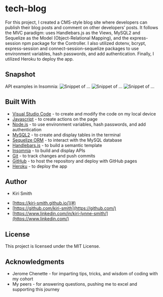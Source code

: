 # tech-blog
For this project, I created a CMS-style blog site where developers can publish their blog posts and comment on other developers’ posts. It follows the MVC paradigm: uses Handlebars.js as the Views, MySQL2 and Sequelize as the Model (Object-Relational Mapping), and the express-session npm package for the Controller. I also utilized dotenv, bcrypt, express-session and connect-session-sequelize packages to use environment variables, hash passwords, and add authentication.  Finally, I utilized Heroku to deploy the app.

## Snapshot

API examples in Insomnia:
<img src="assets\Snip1.JPG" alt="Snippet of ...">
<img src="assets\Snip2.JPG" alt="Snippet of ...">
<img src="assets\Snip3.JPG" alt="Snippet of ...">



## Built With

* [Visual Studio Code](https://code.visualstudio.com/) - to create and modify the code on my local device
* [Javascript](https://www.javascript.com/) - to create actions on the page
* [Node.js](https://nodejs.org/en/) - to use environment variables, hash passwords, and add authentication
* [MySQL2](https://www.npmjs.com/package/mysql2) - to create and display tables in the terminal
* [Sequelize ORM](https://sequelize.org/) - to interact with the MySQL database
* [Handlebars.js](https://handlebarsjs.com/) - to build a semantic template
* [Insomnia](https://insomnia.rest/) - to build and display APIs
* [Git](https://git-scm.com/) - to track changes and push commits
* [GitHub](github.com) - to host the repository and deploy with GitHub pages
* [Heroku](https://id.heroku.com/) - to deploy the app

## Author

* Kiri Smith 

- [https://kiri-smith.github.io/](#)
- [https://github.com/kiri-smith](https://github.com/)
- [https://www.linkedin.com/in/kiri-lynne-smith/](https://www.linkedin.com/)

## License

This project is licensed under the MIT License.

## Acknowledgments

* Jerome Chenette - for imparting tips, tricks, and wisdom of coding with my cohort
* My peers - for answering questions, pushing me to excel and supporting this journey
